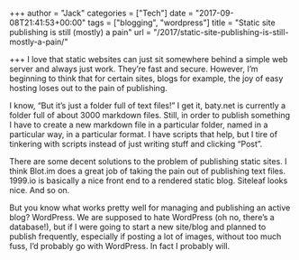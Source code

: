 +++
author = "Jack"
categories = ["Tech"]
date = "2017-09-08T21:41:53+00:00"
tags = ["blogging", "wordpress"]
title = "Static site publishing is still (mostly) a pain"
url = "/2017/static-site-publishing-is-still-mostly-a-pain/"

+++
I love that static websites can just sit somewhere behind a simple web server and always just work. They&#8217;re fast and secure. However, I&#8217;m beginning to think that for certain sites, blogs for example, the joy of easy hosting loses out to the pain of publishing.

I know, &#8220;But it&#8217;s just a folder full of text files!&#8221; I get it, baty.net is currently a folder full of about 3000 markdown files. Still, in order to publish something I have to create a new markdown file in a particular folder, named in a particular way, in a particular format. I have scripts that help, but I tire of tinkering with scripts instead of just writing stuff and clicking &#8220;Post&#8221;.

There are some decent solutions to the problem of publishing static sites. I think Blot.im does a great job of taking the pain out of publishing text files. 1999.io is basically a nice front end to a rendered static blog. Siteleaf looks nice. And so on.

But you know what works pretty well for managing and publishing an active blog? WordPress. We are supposed to hate WordPress (oh no, there&#8217;s a database!), but if I were going to start a new site/blog and planned to publish frequently, especially if posting a lot of images, without too much fuss, I&#8217;d probably go with WordPress. In fact I probably will.